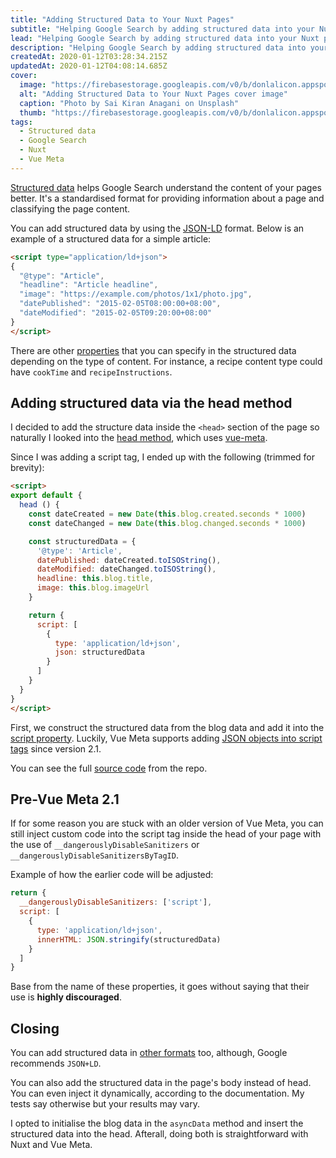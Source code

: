 ```yaml
---
title: "Adding Structured Data to Your Nuxt Pages"
subtitle: "Helping Google Search by adding structured data into your Nuxt pages"
lead: "Helping Google Search by adding structured data into your Nuxt pages"
description: "Helping Google Search by adding structured data into your Nuxt pages"
createdAt: 2020-01-12T03:28:34.215Z
updatedAt: 2020-01-12T04:08:14.685Z
cover: 
  image: "https://firebasestorage.googleapis.com/v0/b/donlalicon.appspot.com/o/adding-structured-data-your-nuxt-pages%2Fsai-kiran-anagani-5Ntkpxqt54Y-unsplash.jpg?alt=media&token=7e7f080b-fabd-4b42-a3db-c5d93735ddb6"
  alt: "Adding Structured Data to Your Nuxt Pages cover image"
  caption: "Photo by Sai Kiran Anagani on Unsplash"
  thumb: "https://firebasestorage.googleapis.com/v0/b/donlalicon.appspot.com/o/adding-structured-data-your-nuxt-pages%2Fsai-kiran-anagani-5Ntkpxqt54Y-unsplash_200x200.jpg?alt=media&token=7e7f080b-fabd-4b42-a3db-c5d93735ddb6"
tags: 
  - Structured data
  - Google Search
  - Nuxt
  - Vue Meta
---
```

[Structured data](https://developers.google.com/search/docs/guides/intro-structured-data) helps Google Search understand the content of your pages better. It's a standardised format for providing information about a page and classifying the page content.

You can add structured data by using the [JSON-LD](https://json-ld.org/) format. Below is an example of a structured data for a simple article:

```html
<script type="application/ld+json">
{
  "@type": "Article",
  "headline": "Article headline",
  "image": "https://example.com/photos/1x1/photo.jpg",
  "datePublished": "2015-02-05T08:00:00+08:00",
  "dateModified": "2015-02-05T09:20:00+08:00"
}
</script>
```

There are other [properties](https://developers.google.com/search/docs/data-types/article#amp) that you can specify in the structured data depending on the type of content. For instance, a recipe content type could have `cookTime` and `recipeInstructions`.

Adding structured data via the head method
------------------------------------------

I decided to add the structure data inside the `<head>` section of the page so naturally I looked into the [head method](https://nuxtjs.org/api/pages-head#the-head-method), which uses [vue-meta](https://github.com/nuxt/vue-meta).

Since I was adding a script tag, I ended up with the following (trimmed for brevity):

```html
<script>
export default {
  head () {
    const dateCreated = new Date(this.blog.created.seconds * 1000)
    const dateChanged = new Date(this.blog.changed.seconds * 1000)

    const structuredData = {
      '@type': 'Article',
      datePublished: dateCreated.toISOString(),
      dateModified: dateChanged.toISOString(),
      headline: this.blog.title,
      image: this.blog.imageUrl
    }

    return {
      script: [
        {
          type: 'application/ld+json',
          json: structuredData
        }
      ]
    }
  }
}
</script>
```

First, we construct the structured data from the blog data and add it into the [script property](https://vue-meta.nuxtjs.org/api/#script). Luckily, Vue Meta supports adding [JSON objects into script tags](https://vue-meta.nuxtjs.org/api/#add-json-data) since version 2.1.

You can see the full [source code](https://github.com/angheloko/donlalicon/blob/master/pages/blog/_id/index.vue) from the repo.

Pre-Vue Meta 2.1
----------------

If for some reason you are stuck with an older version of Vue Meta, you can still inject custom code into the script tag inside the head of your page with the use of `__dangerouslyDisableSanitizers` or `__dangerouslyDisableSanitizersByTagID`.

Example of how the earlier code will be adjusted:

```js
return {
  __dangerouslyDisableSanitizers: ['script'],
  script: [
    {
      type: 'application/ld+json',
      innerHTML: JSON.stringify(structuredData)
    }
  ]
}
```

Base from the name of these properties, it goes without saying that their use is **highly discouraged**.

Closing
-------

You can add structured data in [other formats](https://developers.google.com/search/docs/guides/intro-structured-data#structured-data-format) too, although, Google recommends `JSON+LD`.

You can also add the structured data in the page's body instead of head. You can even inject it dynamically, according to the documentation. My tests say otherwise but your results may vary.

I opted to initialise the blog data in the `asyncData` method and insert the structured data into the head. Afterall, doing both is straightforward with Nuxt and Vue Meta.